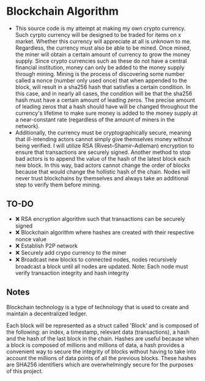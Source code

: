 # Blockchain Algorithm
- This source code is my attempt at making my own crypto currency. Such cyrpto currency will be designed to be traded for items on x market. Whether this currency will appreciate at all is unknown to me. Regardless, the currency must also be able to be mined. Once mined, the miner will obtain a certain amount of currency to grow the money supply. Since crypto currencies such as these do not have a central financial institution, money can only be added to the money supply through mining. Mining is the process of discovering some number called a nonce (number only used once) that when appended to the block, will result in a sha256 hash that satisfies a certain condition. In this case, and in nearly all cases, the condition will be that the sha256 hash must have a certain amount of leading zeros. The precise amount of leading zeros that a hash should have will be changed throughout the currency's lifetime to make sure money is added to the money supply at a near-constant rate (regardless of the amount of miners in the network).
- Additionally, the currency must be cryptographically secure, meaning that ill-intending actors cannot simply give themselves money without being verified. I will utilize RSA (Rivest–Shamir–Adleman) encryption to ensure that transactions are securely signed. Another method to stop bad actors is to append the value of the hash of the latest block each new block. In this way, bad actors cannot change the order of blocks because that would change the hollistic hash of the chain. Nodes will never trust blockchains by themselves and always take an additional step to verify them before mining.


## TO-DO
- :x: RSA encryption algorithm such that transactions can be securely signed
- :x: Blockchain algorithm where hashes are created with their respective nonce value
- :x: Establish P2P network
- :x: Securely add crypo currency to the miner
- :x: Broadcast new blocks to connected nodes, nodes recursively broadcast a block until all nodes are updated. Note: Each node must verify transaction integrity and hash integrity


## Notes
Blockchain technology is a type of technology that is used to create and maintain a decentralized ledger.

Each block will be represented as a struct called 'Block' and is composed of the following: an index, a timestamp, relevant data (transactions), a hash and the hash of the last block in the chain. Hashes are useful because when a block is composed of millions and millions of data, a hash provides a convenient way to secure the integrity of blocks without having to take into account the millions of data points of all the previous blocks. These hashes are SHA256 identifiers which are overwhelmingly secure for the purposes of this project.
